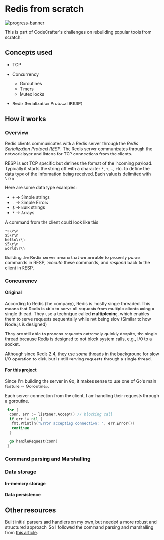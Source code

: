 # Redis from scratch

[![progress-banner](https://backend.codecrafters.io/progress/redis/d6baf7da-a325-4220-8aa9-8b2a53dc1722)](https://app.codecrafters.io/users/pongpatapee)

This is part of CodeCrafter's challenges on rebuilding popular tools from scratch.

## Concepts used

- TCP
- Concurrency

  - Goroutines
  - Timers
  - Mutex locks

- Redis Serialization Protocal (RESP)

## How it works

### Overview

Redis clients communicates with a Redis server through the _Redis Serialization Protocol RESP_.
The Redis server communicates through the network layer and listens for TCP connections from the clients.

RESP is not TCP specific but defines the format of the incoming payload. Typically it starts the string
off with a character `*`, `+`, `-`, etc. to define the data type of the information being received.
Each value is delimited with `\r\n`

Here are some data type examples:

- `+` -> Simple strings
- `-` -> Simple Errors
- `$` -> Bulk strings
- `*` -> Arrays

A command from the client could look like this

```
*2\r\n
$5\r\n
hello\r\n
$5\r\n
world\r\n
```

Building the Redis server means that we are able to properly _parse_ commands in RESP,
_execute_ these commands, and _respond_ back to the client in RESP.

### Concurrency

#### Original

According to Redis (the company), Redis is mostly single threaded. This means that
Redis is able to serve all requests from multiple clients using a single thread.
They use a technique called **multiplexing**, which enables them to serve
requests sequentially while not being slow (Similar to how Node.js is designed).

They are still able to process requests extremely quickly despite, the single thread
because Redis is designed to not block system calls, e.g., I/O to a socket.

Although since Redis 2.4, they use _some_ threads in the background for slow I/O
operation to disk, but is still serving requests through a single thread.

#### For this project

Since I'm building the server in Go, it makes sense to use one of Go's main feature -- Goroutines.

Each server connection from the client, I am handling their requests through a goroutine.

```go
 for {
  conn, err := listener.Accept() // blocking call
  if err != nil {
   fmt.Println("Error accepting connection: ", err.Error())
   continue
  }

  go handleRequest(conn)
 }
```

### Command parsing and Marshalling

### Data storage

#### In-memory storage

#### Data persistence

## Other resources

Built initial parsers and handlers on my own, but needed a more robust and structured approach.
So I followed the command parsing and marshalling from
[this article](https://www.build-redis-from-scratch.dev/en/introduction).
